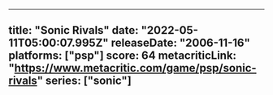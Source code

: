 
---
title: "Sonic Rivals"
date: "2022-05-11T05:00:07.995Z"
releaseDate: "2006-11-16"
platforms: ["psp"]
score: 64
metacriticLink: "https://www.metacritic.com/game/psp/sonic-rivals"
series: ["sonic"]
---
